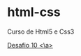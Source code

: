 # html-css
 Curso de Html5 e Css3

<a href="https://reginaldodesouza.github.io/html-css/desafios/10/desafil.html">Desafio 10 <\a>
